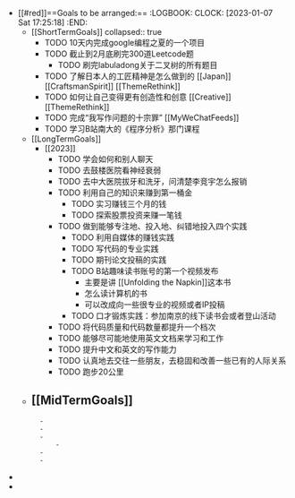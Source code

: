- [[#red]]==Goals to be arranged:==
  :LOGBOOK:
  CLOCK: [2023-01-07 Sat 17:25:18]
  :END:
	- [[ShortTermGoals]]
	  collapsed:: true
		- TODO 10天内完成google编程之夏的一个项目
		- TODO 截止到2月底刷完300道Leetcode题
			- TODO 刷完labuladong关于二叉树的所有题目
		- TODO 了解日本人的工匠精神是怎么做到的 [[Japan]][[CraftsmanSpirit]] [[ThemeRethink]]
		- TODO 如何让自己变得更有创造性和创意 [[Creative]][[ThemeRethink]]
		- TODO 完成“我写作问题的十宗罪” [[MyWeChatFeeds]]
		- TODO 学习B站南大的《程序分析》那门课程
	- [[LongTermGoals]]
		- [[2023]]
			- TODO 学会如何和别人聊天
			- TODO 去鼓楼医院看神经衰弱
			- TODO 去中大医院拔牙和洗牙，问清楚李竞宇怎么报销
			- TODO 利用自己的知识来赚到第一桶金
				- TODO 实习赚钱三个月的钱
				- TODO 探索股票投资来赚一笔钱
			- TODO 做到能够专注地、投入地、纠错地投入四个实践
				- TODO 利用自媒体的赚钱实践
				- TODO 写代码的专业实践
				- TODO 期刊论文投稿的实践
				- TODO B站趣味读书账号的第一个视频发布
					- 主要是讲 [[Unfolding the Napkin]]这本书
					- 怎么读计算机的书
					- 可以改成向一些很专业的视频或者IP投稿
				- TODO 口才锻炼实践：参加南京的线下读书会或者登山活动
			- TODO 将代码质量和代码数量都提升一个档次
			- TODO 能够尽可能地使用英文文档来学习和工作
			- TODO 提升中文和英文的写作能力
			- TODO 认真地去交往一些朋友，去稳固和改善一些已有的人际关系
			- TODO 跑步20公里
	- [[MidTermGoals]]
		-
			-
			-
			-
				-
			-
			-
-
-